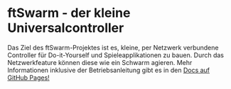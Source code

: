 # ftSwarm - der kleine Universalcontroller

Das Ziel des ftSwarm-Projektes ist es, kleine, per Netzwerk verbundene Controller für Do-it-Yourself und Spieleapplikationen zu bauen. Durch das Netzwerkfeature können diese wie ein Schwarm agieren. Mehr Informationen inklusive der Betriebsanleitung gibt es in den [Docs auf GitHub Pages!](https://elektrofuzzis.github.io/ftSwarm/)
